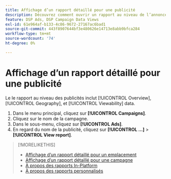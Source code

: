 ```yaml
---
title: Affichage d’un rapport détaillé pour une publicité
description: Découvrez comment ouvrir un rapport au niveau de l’annonce avec des données d’aperçu, de géographie et de visibilité.
feature: DSP Ads, DSP Campaign Data Views
exl-id: 61e964af-b133-4c86-9672-27167ac6bad1
source-git-commit: 443f8907644bf3e480626e14713e8abb9bfca284
workflow-type: tm+mt
source-wordcount: '74'
ht-degree: 0%

---
```


# Affichage d’un rapport détaillé pour une publicité

Le <!--legacy --> le rapport au niveau des publicités inclut [!UICONTROL Overview], [!UICONTROL Geography], et [!UICONTROL Viewability] data.

1. Dans le menu principal, cliquez sur **[!UICONTROL Campaigns]**.
1. Cliquez sur le nom de la campagne.
1. Dans le sous-menu, cliquez sur **[!UICONTROL Ads]**.
1. En regard du nom de la publicité, cliquez sur  **[!UICONTROL ...]** > **[!UICONTROL View report]**.

>[!MORELIKETHIS]
>
>* [Affichage d’un rapport détaillé pour un emplacement](/help/dsp/campaign-management/placements/placement-view-report.md)
>* [Affichage d’un rapport détaillé pour une campagne](/help/dsp/campaign-management/campaigns/campaign-view-report.md)
>* [À propos des rapports In-Platform](/help/dsp/campaign-management/reports/campaign-reports-about.md)
>* [À propos des rapports personnalisés](/help/dsp/reports/report-about.md)

